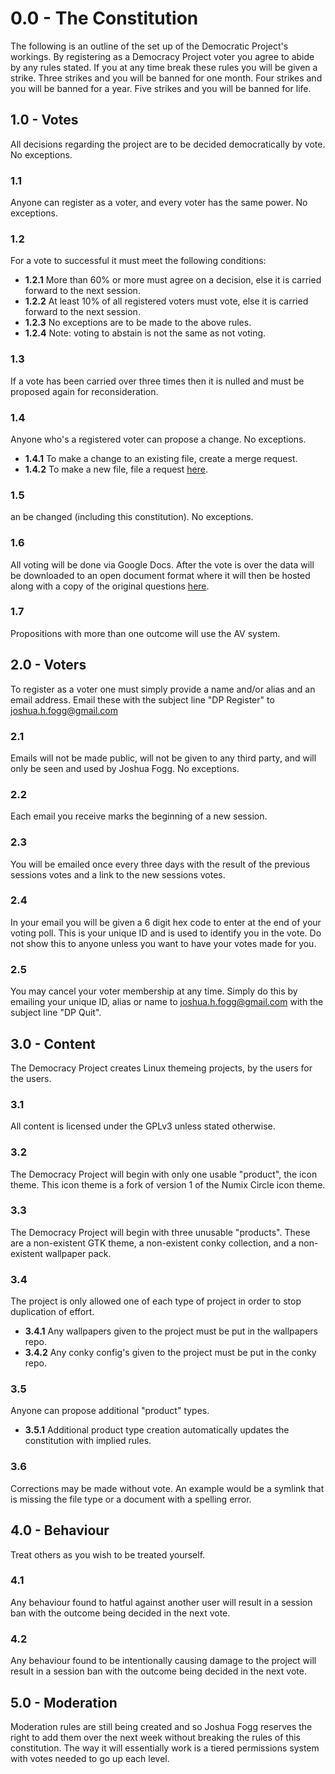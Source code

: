 # 0.0 - The Constitution
The following is an outline of the set up of the Democratic Project's workings. By registering as a Democracy Project voter you agree to abide by any rules stated. If you at any time break these rules you will be given a strike. Three strikes and you will be banned for one month. Four strikes and you will be banned for a year. Five strikes and you will be banned for life.


## 1.0 - Votes
All decisions regarding the project are to be decided democratically by vote. No exceptions.

### 1.1
Anyone can register as a voter, and every voter has the same power. No exceptions.

### 1.2
For a vote to successful it must meet the following conditions:
* **1.2.1** More than 60% or more must agree on a decision, else it is carried forward to the next session.
* **1.2.2** At least 10% of all registered voters must vote, else it is carried forward to the next session.
* **1.2.3** No exceptions are to be made to the above rules.
* **1.2.4** Note: voting to abstain is not the same as not voting.

### 1.3
If a vote has been carried over three times then it is nulled and must be proposed again for reconsideration.

### 1.4
Anyone who's a registered voter can propose a change. No exceptions.
* **1.4.1** To make a change to an existing file, create a merge request.
* **1.4.2** To make a new file, file a request [here](https://github.com/democracy-project/propositions/issues).

### 1.5
an be changed (including this constitution). No exceptions.

### 1.6
All voting will be done via Google Docs. After the vote is over the data will be downloaded to an open document format where it will then be hosted along with a copy of the original questions [here](https://github.com/democracy-project/vote-data).

### 1.7
Propositions with more than one outcome will use the AV system.


## 2.0 - Voters
To register as a voter one must simply provide a name and/or alias and an email address. Email these with the subject line "DP Register" to joshua.h.fogg@gmail.com

### 2.1
Emails will not be made public, will not be given to any third party, and will only be seen and used by Joshua Fogg. No exceptions.

### 2.2
Each email you receive marks the beginning of a new session.

### 2.3
You will be emailed once every three days with the result of the previous sessions votes and a link to the new sessions votes.

### 2.4
In your email you will be given a 6 digit hex code to enter at the end of your voting poll. This is your unique ID and is used to identify you in the vote. Do not show this to anyone unless you want to have your votes made for you.

### 2.5
You may cancel your voter membership at any time. Simply do this by emailing your unique ID, alias or name to joshua.h.fogg@gmail.com with the subject line "DP Quit".


## 3.0 - Content
The Democracy Project creates Linux themeing projects, by the users for the users.

### 3.1
All content is licensed under the GPLv3 unless stated otherwise.

### 3.2
The Democracy Project will begin with only one usable "product", the icon theme. This icon theme is a fork of version 1 of the Numix Circle icon theme.

### 3.3
The Democracy Project will begin with three unusable "products". These are a non-existent GTK theme, a non-existent conky collection, and a non-existent wallpaper pack.

### 3.4
The project is only allowed one of each type of project in order to stop duplication of effort.
* **3.4.1** Any wallpapers given to the project must be put in the wallpapers repo.
* **3.4.2** Any conky config's given to the project must be put in the conky repo.

### 3.5
Anyone can propose additional "product" types.
* **3.5.1** Additional product type creation automatically updates the constitution with implied rules.

### 3.6
Corrections may be made without vote. An example would be a symlink that is missing the file type or a document with a spelling error.


## 4.0 - Behaviour
Treat others as you wish to be treated yourself.

### 4.1
Any behaviour found to hatful against another user will result in a session ban with the outcome being decided in the next vote.

### 4.2
Any behaviour found to be intentionally causing damage to the project will result in a session ban with the outcome being decided in the next vote.


## 5.0 - Moderation
Moderation rules are still being created and so Joshua Fogg reserves the right to add them over the next week without breaking the rules of this constitution. The way it will essentially work is a tiered permissions system with votes needed to go up each level.
